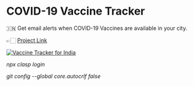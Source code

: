 # COVID-19 Vaccine Tracker

🇮🇳 Get email alerts when COVID-19 Vaccines are available in your city.

👉🏻 [Project Link](https://www.labnol.org/covid19-vaccine-tracker-210501)

[![Vaccine Tracker for India](./screenshot.png)](https://www.labnol.org/covid19-vaccine-tracker-210501)

*npx clasp login*

*git config --global core.autocrlf false*